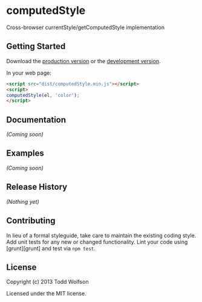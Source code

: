 # computedStyle

Cross-browser currentStyle/getComputedStyle implementation

## Getting Started
Download the [production version][min] or the [development version][max].

[min]: https://raw.github.com/twolfson/computedStyle/master/dist/computedStyle.min.js
[max]: https://raw.github.com/twolfson/computedStyle/master/dist/computedStyle.js

In your web page:

```html
<script src="dist/computedStyle.min.js"></script>
<script>
computedStyle(el, 'color');
</script>
```

## Documentation
_(Coming soon)_

## Examples
_(Coming soon)_

## Release History
_(Nothing yet)_

## Contributing
In lieu of a formal styleguide, take care to maintain the existing coding style. Add unit tests for any new or changed functionality. Lint your code using [grunt][grunt] and test via `npm test`.

## License
Copyright (c) 2013 Todd Wolfson

Licensed under the MIT license.